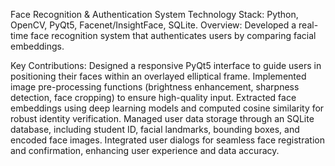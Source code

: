Face Recognition & Authentication System
Technology Stack: Python, OpenCV, PyQt5, Facenet/InsightFace, SQLite.
Overview: Developed a real-time face recognition system that authenticates users by comparing facial embeddings.

Key Contributions:
  Designed a responsive PyQt5 interface to guide users in positioning their faces within an overlayed elliptical frame.
  Implemented image pre-processing functions (brightness enhancement, sharpness detection, face cropping) to ensure high-quality input.
  Extracted face embeddings using deep learning models and computed cosine similarity for robust identity verification.
  Managed user data storage through an SQLite database, including student ID, facial landmarks, bounding boxes, and encoded face images.
  Integrated user dialogs for seamless face registration and confirmation, enhancing user experience and data accuracy.
